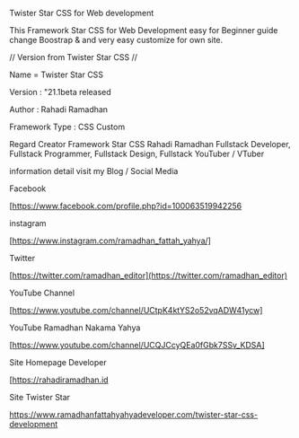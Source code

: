 Twister Star CSS for Web development

This Framework Star CSS for Web Development easy for Beginner guide change Boostrap & and very easy customize for own site.


// Version from Twister Star CSS //

Name = Twister Star CSS

Version : "21.1beta released

Author : Rahadi Ramadhan

Framework Type : CSS Custom 


Regard Creator Framework Star CSS Rahadi Ramadhan Fullstack Developer, Fullstack Programmer, Fullstack Design, Fullstack YouTuber / VTuber

information detail visit my Blog / Social Media

Facebook

[https://www.facebook.com/profile.php?id=100063519942256

instagram

[https://www.instagram.com/ramadhan_fattah_yahya/]

Twitter

[https://twitter.com/ramadhan_editor](https://twitter.com/ramadhan_editor)

YouTube Channel

[https://www.youtube.com/channel/UCtpK4ktYS2o52vqADW41ycw]

YouTube Ramadhan Nakama Yahya

[https://www.youtube.com/channel/UCQJCcyQEa0fGbk7SSv_KDSA]

Site Homepage Developer

[https://rahadiramadhan.id

Site Twister Star 

https://www.ramadhanfattahyahyadeveloper.com/twister-star-css-development

